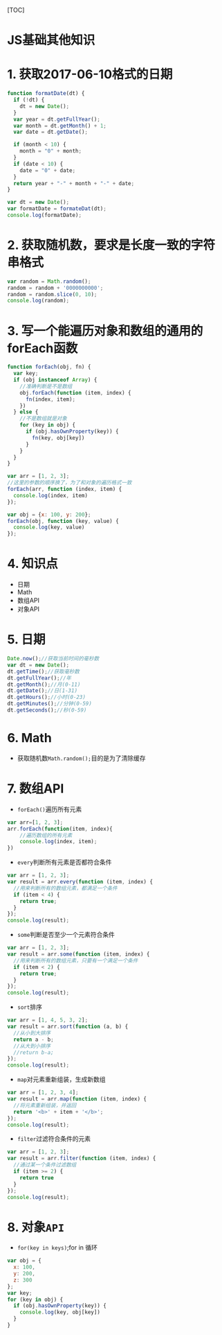 [TOC]

# JS基础其他知识

# 1. 获取2017-06-10格式的日期

```javascript
function formatDate(dt) {
  if (!dt) {
    dt = new Date();
  }
  var year = dt.getFullYear();
  var month = dt.getMonth() + 1;
  var date = dt.getDate();

  if (month < 10) {
    month = "0" + month;
  }
  if (date < 10) {
    date = "0" + date;
  }
  return year + "-" + month + "-" + date;
}

var dt = new Date();
var formatDate = formateDat(dt);
console.log(formatDate);
```

# 2. 获取随机数，要求是长度一致的字符串格式

```javascript
var random = Math.random();
random = random + '0000000000';
random = random.slice(0, 10);
console.log(random);

```
# 3. 写一个能遍历对象和数组的通用的forEach函数
```javascript
function forEach(obj, fn) {
  var key;
  if (obj instanceof Array) {
    //准确判断是不是数组
    obj.forEach(function (item, index) {
      fn(index, item);
    })
  } else {
    //不是数组就是对象
    for (key in obj) {
      if (obj.hasOwnProperty(key)) {
        fn(key, obj[key])
      }
    }
  }
}

var arr = [1, 2, 3];
//这里的参数的顺序换了，为了和对象的遍历格式一致
forEach(arr, function (index, item) {
  console.log(index, item)
});

var obj = {x: 100, y: 200};
forEach(obj, function (key, value) {
  console.log(key, value)
});
```
# 4. 知识点

+ 日期
+ Math
+ 数组API
+ 对象API

# 5. 日期
```javascript
Date.now();//获取当前时间的毫秒数
var dt = new Date();
dt.getTime();//获取毫秒数
dt.getFullYear();//年
dt.getMonth();//月(0-11)
dt.getDate();//日(1-31)
dt.getHours();//小时(0-23)
dt.getMinutes();//分钟(0-59)
dt.getSeconds();//秒(0-59)
```
# 6. Math

+ 获取随机数`Math.random();`目的是为了清除缓存
    
# 7. 数组API

+ `forEach()`遍历所有元素
```javascript
var arr=[1, 2, 3];
arr.forEach(function(item, index){
    //遍历数组的所有元素
    console.log(index, item);
})
```
+ `every`判断所有元素是否都符合条件

```javascript  
var arr = [1, 2, 3];
var result = arr.every(function (item, index) {
  //用来判断所有的数组元素，都满足一个条件
  if (item < 4) {
    return true;
  }
});
console.log(result);
```

+ `some`判断是否至少一个元素符合条件
```javascript
var arr = [1, 2, 3];
var result = arr.some(function (item, index) {
  //用来判断所有的数组元素，只要有一个满足一个条件
  if (item < 2) {
    return true;
  }
});
console.log(result);
```

+ `sort`排序
```javascript
var arr = [1, 4, 5, 3, 2];
var result = arr.sort(function (a, b) {
  //从小到大排序
  return a - b;
  //从大到小排序
  //return b-a;
});
console.log(result);
```

+ `map`对元素重新组装，生成新数组

```javascript   
var arr = [1, 2, 3, 4];
var result = arr.map(function (item, index) {
  //将元素重新组装，并返回
  return '<b>' + item + '</b>';
});
console.log(result);
```

+ `filter`过滤符合条件的元素

```javascript   
var arr = [1, 2, 3];
var result = arr.filter(function (item, index) {
  //通过某一个条件过滤数组
  if (item >= 2) {
    return true
  }
});
console.log(result);
```

# 8. 对象`API`

+ `for(key in keys)`;for in 循环
```javascript
var obj = {
  x: 100,
  y: 200,
  z: 300
};
var key;
for (key in obj) {
  if (obj.hasOwnProperty(key)) {
    console.log(key, obj[key])
  }
}
```
